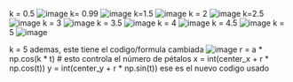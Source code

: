 k = 0.5 
![image](https://github.com/user-attachments/assets/67d280f0-2d00-4c2f-b757-20352b2c7a3e)
k= 0.99
![image](https://github.com/user-attachments/assets/66598f76-b5ad-4ab8-9abb-b3bdf3a4cf31)
k=1.5
![image](https://github.com/user-attachments/assets/93c65622-50de-4dac-bcaf-e7f88410c41c)
k = 2
![image](https://github.com/user-attachments/assets/2fc70d50-f345-4d7b-832e-b6bba1feacdc)
k=2.5
![image](https://github.com/user-attachments/assets/a97ddf1e-f59b-4284-bb3d-144f6c5cc9ae)
k = 3
![image](https://github.com/user-attachments/assets/d9111536-50fc-4810-adc7-a5842fe59d7a)
k = 3.5
![image](https://github.com/user-attachments/assets/1fad7498-069c-4c0a-994e-0f30fc71c3fc)
k = 4
![image](https://github.com/user-attachments/assets/4f8c523b-d55d-40f3-a13f-a9ffa4548640)
k = 4.5 
![image](https://github.com/user-attachments/assets/491cb8f8-7a19-4593-8538-ddb1b0736e73)
k = 5 
![image](https://github.com/user-attachments/assets/82169daf-58d2-4f62-b0bf-f77cd98d7ff2)

k = 5 
ademas, este tiene el codigo/formula cambiada 
![image](https://github.com/user-attachments/assets/6f40dc10-ac29-4c5f-a416-afb8ac182a7b)
r = a * np.cos(k * t)  # esto controla el número de pétalos
        x = int(center_x + r * np.cos(t))
        y = int(center_y + r * np.sin(t))
ese es el nuevo codigo usado 

